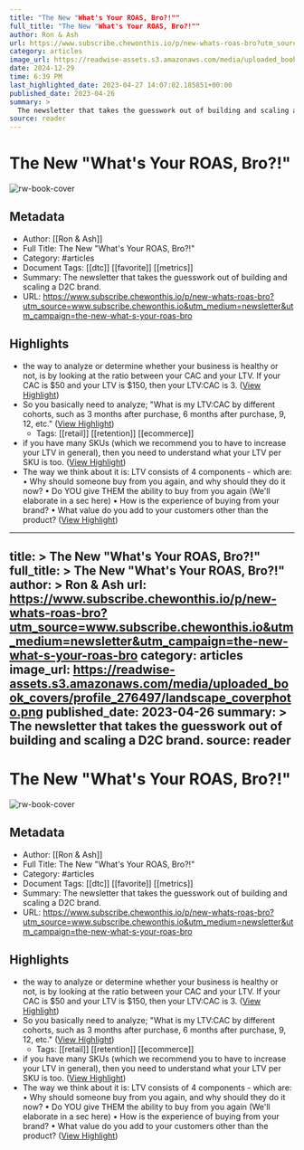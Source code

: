 ```yaml
---
title: "The New "What's Your ROAS, Bro?!""
full_title: "The New "What's Your ROAS, Bro?!""
author: Ron & Ash
url: https://www.subscribe.chewonthis.io/p/new-whats-roas-bro?utm_source=www.subscribe.chewonthis.io&utm_medium=newsletter&utm_campaign=the-new-what-s-your-roas-bro
category: articles
image_url: https://readwise-assets.s3.amazonaws.com/media/uploaded_book_covers/profile_276497/landscape_coverphoto.png
date: 2024-12-29
time: 6:39 PM
last_highlighted_date: 2023-04-27 14:07:02.185851+00:00
published_date: 2023-04-26
summary: >
  The newsletter that takes the guesswork out of building and scaling a D2C brand. 
source: reader
---
```

# The New "What's Your ROAS, Bro?!"

![rw-book-cover](https://readwise-assets.s3.amazonaws.com/media/uploaded_book_covers/profile_276497/landscape_coverphoto.png)

## Metadata
- Author: [[Ron & Ash]]
- Full Title: The New "What's Your ROAS, Bro?!"
- Category: #articles
- Document Tags: [[dtc]] [[favorite]] [[metrics]] 
- Summary: The newsletter that takes the guesswork out of building and scaling a D2C brand. 
- URL: https://www.subscribe.chewonthis.io/p/new-whats-roas-bro?utm_source=www.subscribe.chewonthis.io&utm_medium=newsletter&utm_campaign=the-new-what-s-your-roas-bro

## Highlights
- the way to analyze or determine whether your business is healthy or not, is by looking at the ratio between your CAC and your LTV. If your CAC is $50 and your LTV is $150, then your LTV:CAC is 3. ([View Highlight](https://read.readwise.io/read/01gz0wtszbckxe177fsw5gwpt3))
- So you basically need to analyze; "What is my LTV:CAC by different cohorts, such as 3 months after purchase, 6 months after purchase, 9, 12, etc." ([View Highlight](https://read.readwise.io/read/01gz0ww744c24hfmahdsj3ksps))
    - Tags: [[retail]] [[retention]] [[ecommerce]] 
- if you have many SKUs (which we recommend you to have to increase your LTV in general), then you need to understand what your LTV per SKU is too. ([View Highlight](https://read.readwise.io/read/01gz0wwjk3k8vhecepe5mcd0e8))
- The way we think about it is: LTV consists of 4 components - which are:
  • Why should someone buy from you again, and why should they do it now?
  • Do YOU give THEM the ability to buy from you again (We'll elaborate in a sec here)
  • How is the experience of buying from your brand?
  • What value do you add to your customers other than the product? ([View Highlight](https://read.readwise.io/read/01gz0wx5rvjk4cgcdpwbfm69ry))


---
title: >
  The New "What's Your ROAS, Bro?!"
full_title: >
  The New "What's Your ROAS, Bro?!"
author: >
  Ron & Ash
url: https://www.subscribe.chewonthis.io/p/new-whats-roas-bro?utm_source=www.subscribe.chewonthis.io&utm_medium=newsletter&utm_campaign=the-new-what-s-your-roas-bro
category: articles
image_url: https://readwise-assets.s3.amazonaws.com/media/uploaded_book_covers/profile_276497/landscape_coverphoto.png
published_date: 2023-04-26
summary: >
  The newsletter that takes the guesswork out of building and scaling a D2C brand. 
source: reader
---
# The New "What's Your ROAS, Bro?!"

![rw-book-cover](https://readwise-assets.s3.amazonaws.com/media/uploaded_book_covers/profile_276497/landscape_coverphoto.png)

## Metadata
- Author: [[Ron & Ash]]
- Full Title: The New "What's Your ROAS, Bro?!"
- Category: #articles
- Document Tags: [[dtc]] [[favorite]] [[metrics]] 
- Summary: The newsletter that takes the guesswork out of building and scaling a D2C brand. 
- URL: https://www.subscribe.chewonthis.io/p/new-whats-roas-bro?utm_source=www.subscribe.chewonthis.io&utm_medium=newsletter&utm_campaign=the-new-what-s-your-roas-bro

## Highlights
- the way to analyze or determine whether your business is healthy or not, is by looking at the ratio between your CAC and your LTV. If your CAC is $50 and your LTV is $150, then your LTV:CAC is 3. ([View Highlight](https://read.readwise.io/read/01gz0wtszbckxe177fsw5gwpt3))
- So you basically need to analyze; "What is my LTV:CAC by different cohorts, such as 3 months after purchase, 6 months after purchase, 9, 12, etc." ([View Highlight](https://read.readwise.io/read/01gz0ww744c24hfmahdsj3ksps))
    - Tags: [[retail]] [[retention]] [[ecommerce]] 
- if you have many SKUs (which we recommend you to have to increase your LTV in general), then you need to understand what your LTV per SKU is too. ([View Highlight](https://read.readwise.io/read/01gz0wwjk3k8vhecepe5mcd0e8))
- The way we think about it is: LTV consists of 4 components - which are:
  • Why should someone buy from you again, and why should they do it now?
  • Do YOU give THEM the ability to buy from you again (We'll elaborate in a sec here)
  • How is the experience of buying from your brand?
  • What value do you add to your customers other than the product? ([View Highlight](https://read.readwise.io/read/01gz0wx5rvjk4cgcdpwbfm69ry))


